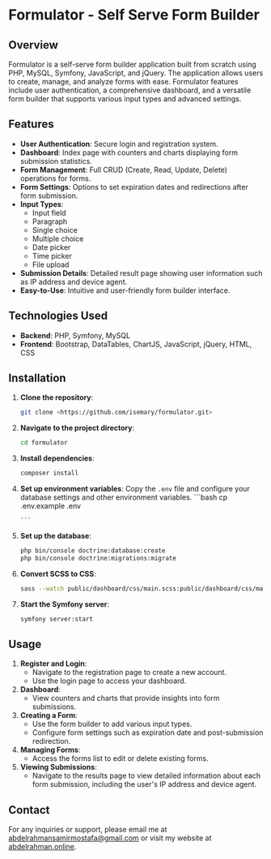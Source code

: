 # Formulator - Self Serve Form Builder

## Overview

Formulator is a self-serve form builder application built from scratch using PHP, MySQL, Symfony, JavaScript, and jQuery. The application allows users to create, manage, and analyze forms with ease. Formulator features include user authentication, a comprehensive dashboard, and a versatile form builder that supports various input types and advanced settings.

## Features

- **User Authentication**: Secure login and registration system.
- **Dashboard**: Index page with counters and charts displaying form submission statistics.
- **Form Management**: Full CRUD (Create, Read, Update, Delete) operations for forms.
- **Form Settings**: Options to set expiration dates and redirections after form submission.
- **Input Types**:
  - Input field
  - Paragraph
  - Single choice
  - Multiple choice
  - Date picker
  - Time picker
  - File upload
- **Submission Details**: Detailed result page showing user information such as IP address and device agent.
- **Easy-to-Use**: Intuitive and user-friendly form builder interface.

## Technologies Used

- **Backend**: PHP, Symfony, MySQL
- **Frontend**: Bootstrap, DataTables, ChartJS, JavaScript, jQuery, HTML, CSS

## Installation

1.  **Clone the repository**:

    ```bash
    git clone <https://github.com/isemary/formulator.git>

    ```

2.  **Navigate to the project directory**:

    ```bash
    cd formulator

    ```

3.  **Install dependencies**:

    ```bash
    composer install
    ```

4.  **Set up environment variables**:
    Copy the `.env` file and configure your database settings and other environment variables.
        ```bash
        cp .env.example .env

        ```
5.  **Set up the database**:

    ```bash
    php bin/console doctrine:database:create
    php bin/console doctrine:migrations:migrate

    ```

6.  **Convert SCSS to CSS**:

    ```bash
    sass --watch public/dashboard/css/main.scss:public/dashboard/css/main.css
    ```

7.  **Start the Symfony server**:

    ```bash
    symfony server:start

    ```

## Usage

1. **Register and Login**:
   - Navigate to the registration page to create a new account.
   - Use the login page to access your dashboard.
2. **Dashboard**:
   - View counters and charts that provide insights into form submissions.
3. **Creating a Form**:
   - Use the form builder to add various input types.
   - Configure form settings such as expiration date and post-submission redirection.
4. **Managing Forms**:
   - Access the forms list to edit or delete existing forms.
5. **Viewing Submissions**:
   - Navigate to the results page to view detailed information about each form submission, including the user's IP address and device agent.

## Contact

For any inquiries or support, please email me at [abdelrahmansamirmostafa@gmail.com](mailto:abdelrahmansamirmostafa@gmail.com) or visit my website at [abdelrahman.online](https://www.abdelrahman.online/).
